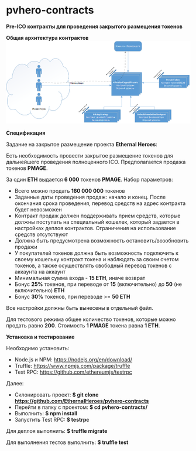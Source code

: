# pvhero-contracts

**Pre-ICO контракты для проведения закрытого размещения токенов**

**Общая архитектура контрактов**
![Архитектура смарт контрактов](https://raw.githubusercontent.com/EthernalHeroes/pvhero-contracts/master/docs/images/Architecture.png)


**Спецификация**

Задание на закрытое размещение проекта **Ethernal Heroes**:

Есть необходимость провести закрытое размещение токенов для дальнейшего проведения полноценного ICO.
Предполагается продажа токенов **PMAGE**.

За один **ETH** выдается **6 000** токенов **PMAGE**. Набор параметров:

- Всего можно продать **160 000 000** токенов
- Заданные даты проведения продаж: начало и конец. После окончания срока проведения, перевод средств на адрес контракта будет невозможен
- Контракт продаж должен поддерживать прием средств, которые должны поступать на специальный кошелек, который задается в настройках деплоя контрактов.
Ограничения на использование средств отсутствуют
- Должна быть предусмотрена возможность остановить/возобновить продажи
- У покупателей токенов должна быть возможность подключить к своему кошельку контракт токена и наблюдать за своим счетом токенов, а также осуществлять свободный перевод токенов с аккаунта на аккаунт
- Минимальная сумма входа - **15 ETH**, иначе возврат
- Бонус **25%** токенов, при переводе от **15** (включительно) до **50** (не включительно) **ETH** 
- Бонус **30%** токенов, при переводе >= **50 ETH**

Все настройки должны быть вынесены в отдельный файл.

Для тестового режима общее количество токенов, которые можно продать равно **200**. Стоимость **1 PMAGE** токена равна **1 ETH**.

**Установка и тестирование**

Необходимо установить:

- Node.js и NPM: https://nodejs.org/en/download/
- Truffle: https://www.npmjs.com/package/truffle
- Test RPC: https://github.com/ethereumjs/testrpc

Далее:

- Склонировать проект: **$ git clone https://github.com/EthernalHeroes/pvhero-contracts**
- Перейти в папку с проектом: **$ cd pvhero-contracts/**
- Выполнить: **$ npm install**
- Запустить Test RPC: **$ testrpc**

Для деплоя выполнить: **$ truffle migrate**

Для выполнения тестов выполнить: **$ truffle test**


